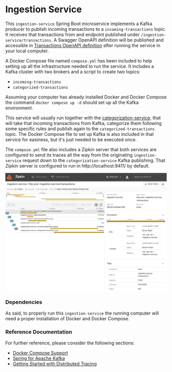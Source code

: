 # Ingestion Service
This `ingestion-service` Spring Boot microservice implements a Kafka producer to publish incoming transactions to a `incoming-transactions` topic.
It receives that transactions from and endpoint published under `/ingestion-service/transactions`.
A Swagger OpenAPI definition will be published and accessible in [Transactions OpenAPI definition](http://localhost:8080/swagger-ui.html) after running the service in your local computer.

A Docker Compose file named `compose.yml` has been included to help setting up all the infrastructure needed to run the service.
It includes a Kafka cluster with two brokers and a script to create two topics:
- `incoming-transactions`
- `categorized-transactions`

Assuming your computer has already installed Docker and Docker Compose the command `docker compose up -d` should set up all the Kafka environment.

This service will usually run together with the [categorization-service](https://github.com/ryustelo/categorization-service), that will take that incoming transactions from Kafka, categorize them following some specific rules and publish again to the `categorized-transactions` topic.
The Docker Compose file to set up Kafka is also included in that service for easiness, but it's just needed to be executed once. 

The `compose.yml` file also includes a Zipkin server that both services are configured to send its traces all the way from the originating `ingestion-service` request down to the `categorization-service` Kafka publishing.
That Zipkin server is configured to run in http://localhost:9411/ by default.

![traces](docs/trace.png)

### Dependencies
As said, to properly run this `ingestion-service` the running computer will need a proper installation of Docker and Docker Compose.  

### Reference Documentation
For further reference, please consider the following sections:

* [Docker Compose Support](https://docs.spring.io/spring-boot/docs/3.1.4/reference/htmlsingle/index.html#features.docker-compose)
* [Spring for Apache Kafka](https://docs.spring.io/spring-boot/docs/3.1.4/reference/htmlsingle/index.html#messaging.kafka)
* [Getting Started with Distributed Tracing](https://docs.spring.io/spring-boot/docs/3.1.4/reference/html/actuator.html#actuator.micrometer-tracing.getting-started)
